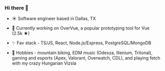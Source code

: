 ### Hi there 👋
- :sunny:  Software engineer based in Dallas, TX
- :ghost:  Currently working on OverVue, a popular prototyping tool for Vue (2.5k ★)

- :sparkles:  Fav stack - TS/JS, React, Node.js/Express, PostgreSQL/MongoDB
- :dog:  Hobbies - mountain biking, EDM music (Odesza, Illenium, Tritonal), gaming and esports (Apex, Valorant, Overwatch, CDL), and playing fetch with my crazy Hungarian Vizsla
<!--
**lindenyoung/lindenyoung** is a ✨ _special_ ✨ repository because its `README.md` (this file) appears on your GitHub profile.

Here are some ideas to get you started:

- 🔭 I’m currently working on ...
- 🌱 I’m currently learning ...
- 👯 I’m looking to collaborate on ...
- 🤔 I’m looking for help with ...
- 💬 Ask me about ...
- 📫 How to reach me: ...
- 😄 Pronouns: ...
- ⚡ Fun fact: ...
-->
